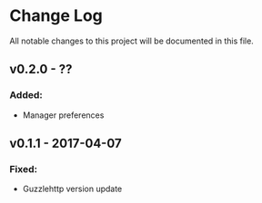 # Change Log
All notable changes to this project will be documented in this file.

## v0.2.0 - ??
### Added:
 - Manager preferences


## v0.1.1 - 2017-04-07
### Fixed:
 - Guzzlehttp version update